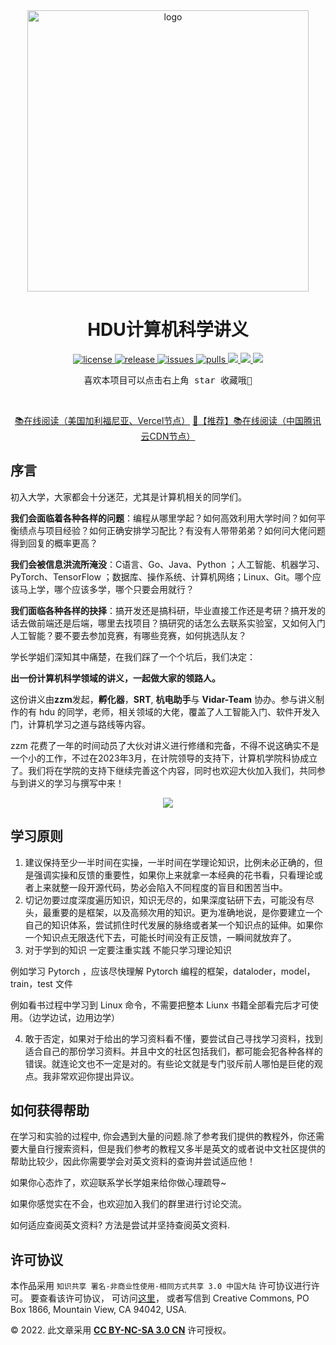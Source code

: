 <div align="center">
  <img src="https://cdn.xyxsw.site/hdu-cs-wiki%20full.svg" alt="logo" width="450rem" height="450rem"/>
</div>
<h1 align="center">HDU计算机科学讲义</h1>
<p align="center">
  <a href="https://github.com/camera-2018/hdu-cs-wiki/blob/master/LICENSE">
    <img src="https://img.shields.io/github/license/camera-2018/hdu-cs-wiki?color=red" alt="license">
  </a>
  <a href="https://github.com/camera-2018/hdu-cs-wiki/releases">
    <img src="https://img.shields.io/github/v/release/camera-2018/hdu-cs-wiki?color=purple&include_prereleases" alt="release">
  </a>
  <a href="https://github.com/camera-2018/hdu-cs-wiki/issues">
    <img src="https://img.shields.io/github/issues/camera-2018/hdu-cs-wiki.svg?color=lightgreen" alt="issues">
  </a>
  <a href="https://github.com/camera-2018/hdu-cs-wiki/pulls">
    <img src="https://img.shields.io/github/issues-pr/camera-2018/hdu-cs-wiki.svg?color=lightgreen" alt="pulls">
  </a>
  <a href="https://app.netlify.com/sites/hdu-cs-wiki/deploys">
    <img src="https://api.netlify.com/api/v1/badges/92121c47-e608-4736-bffa-c0958e570348/deploy-status">
  </a>
  <a href="https://vercel.com/camera-2018/hdu-cs-wiki/deployments">
    <img src="http://therealsujitk-vercel-badge.vercel.app/?app=hdu-cs-wiki&logo=true">
  </a>
  <a href="https://conventionalcommits.org">
    <img src="https://img.shields.io/badge/Conventional%20Commits-1.0.0-%23FE5196?logo=conventionalcommits&logoColor=white">
  </a>
</p>

<pre align="center">喜欢本项目可以点击右上角 star 收藏哦🎇</pre>
<br/>
<p align="center">
  <a href="https://hdu-cs.wiki/" target="_blank">📚在线阅读（美国加利福尼亚、Vercel节点）</a> 
  <a href="https://cn.hdu-cs.wiki/" target="_blank">🎉【推荐】📚在线阅读（中国腾讯云CDN节点）</a> 
</p>

## 序言

初入大学，大家都会十分迷茫，尤其是计算机相关的同学们。

**我们会面临着各种各样的问题**：编程从哪里学起？如何高效利用大学时间？如何平衡绩点与项目经验？如何正确安排学习配比？有没有人带带弟弟？如何问大佬问题得到回复的概率更高？

**我们会被信息洪流所淹没**：C语言、Go、Java、Python ；人工智能、机器学习、PyTorch、TensorFlow ；数据库、操作系统、计算机网络；Linux、Git。哪个应该马上学，哪个应该多学，哪个只要会用就行？

**我们面临各种各样的抉择**：搞开发还是搞科研，毕业直接工作还是考研？搞开发的话去做前端还是后端，哪里去找项目？搞研究的话怎么去联系实验室，又如何入门人工智能？要不要去参加竞赛，有哪些竞赛，如何挑选队友？

学长学姐们深知其中痛楚，在我们踩了一个个坑后，我们决定：

 **出一份计算机科学领域的讲义，一起做大家的领路人。** 


这份讲义由**zzm**发起，**孵化器**，**SRT**, **杭电助手**与 **Vidar-Team** 协办。参与讲义制作的有 hdu 的同学，老师，相关领域的大佬，覆盖了人工智能入门、软件开发入门，计算机学习之道与路线等内容。


zzm 花费了一年的时间动员了大伙对讲义进行修缮和完备，不得不说这确实不是一个小的工作，不过在2023年3月，在计院领导的支持下，计算机学院科协成立了。我们将在学院的支持下继续完善这个内容，同时也欢迎大伙加入我们，共同参与到讲义的学习与撰写中来！

<div align="center">
  <img src="https://cdn.xyxsw.site/qrcodes.png">
</div>

## 学习原则

1. 建议保持至少一半时间在实操，一半时间在学理论知识，比例未必正确的，但是强调实操和反馈的重要性，如果你上来就拿一本经典的花书看，只看理论或者上来就整一段开源代码，势必会陷入不同程度的盲目和困苦当中。
2. 切记勿要过度深度遍历知识，知识无尽的，如果深度钻研下去，可能没有尽头，最重要的是框架，以及高频次用的知识。更为准确地说，是你要建立一个自己的知识体系，尝试抓住时代发展的脉络或者某一个知识点的延伸。如果你一个知识点无限迭代下去，可能长时间没有正反馈，一瞬间就放弃了。
3. 对于学到的知识 一定要注重实践 不能只学习理论知识

例如学习 Pytorch ，应该尽快理解 Pytorch 编程的框架，dataloder，model，train，test 文件

例如看书过程中学习到 Linux 命令，不需要把整本 Liunx 书籍全部看完后才可使用。（边学边试，边用边学）

4. 敢于否定，如果对于给出的学习资料看不懂，要尝试自己寻找学习资料，找到适合自己的那份学习资料。并且中文的社区包括我们，都可能会犯各种各样的错误。就连论文也不一定是对的。有些论文就是专门驳斥前人哪怕是巨佬的观点。我非常欢迎你提出异议。

## **如何获得帮助**

在学习和实验的过程中, 你会遇到大量的问题.除了参考我们提供的教程外，你还需要大量自行搜索资料，但是我们参考的教程又多半是英文的或者说中文社区提供的帮助比较少，因此你需要学会对英文资料的查询并尝试适应他！

如果你心态炸了，欢迎联系学长学姐来给你做心理疏导~

如果你感觉实在不会，也欢迎加入我们的群里进行讨论交流。

如何适应查阅英文资料? 方法是尝试并坚持查阅英文资料.

## **许可协议**

本作品采用 `知识共享 署名-非商业性使用-相同方式共享 3.0 中国大陆` 许可协议进行许可。 要查看该许可协议， 可访问[这里](http://creativecommons.org/licenses/by-nc-sa/3.0/cn/)， 或者写信到 Creative Commons, PO Box 1866, Mountain View, CA 94042, USA.

© 2022. 此文章采用 [**CC BY-NC-SA 3.0 CN**](http://creativecommons.org/licenses/by-nc-sa/3.0/cn/) 许可授权。

